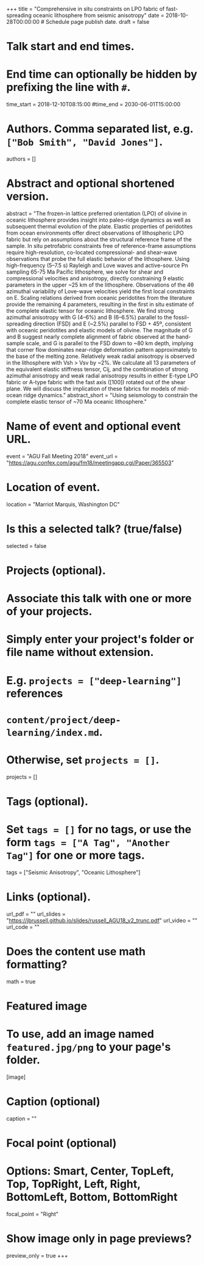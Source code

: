 +++
title = "Comprehensive in situ constraints on LPO fabric of fast-spreading oceanic lithosphere from seismic anisotropy"
date = 2018-10-28T00:00:00  # Schedule page publish date.
draft = false

# Talk start and end times.
#   End time can optionally be hidden by prefixing the line with `#`.
time_start = 2018-12-10T08:15:00
#time_end = 2030-06-01T15:00:00

# Authors. Comma separated list, e.g. `["Bob Smith", "David Jones"]`.
authors = []

# Abstract and optional shortened version.
abstract = "The frozen-in lattice preferred orientation (LPO) of olivine in oceanic lithosphere provides insight into paleo-ridge dynamics as well as subsequent thermal evolution of the plate. Elastic properties of peridotites from ocean environments offer direct observations of lithospheric LPO fabric but rely on assumptions about the structural reference frame of the sample. In situ petrofabric constraints free of reference-frame assumptions require high-resolution, co-located compressional- and shear-wave observations that probe the full elastic behavior of the lithosphere. Using high-frequency (5–7.5 s) Rayleigh and Love waves and active-source Pn sampling 65-75 Ma Pacific lithosphere, we solve for shear and compressional velocities and anisotropy, directly constraining 9 elastic parameters in the upper ~25 km of the lithosphere. Observations of the 4θ azimuthal variability of Love-wave velocities yield the first local constraints on E. Scaling relations derived from oceanic peridotites from the literature provide the remaining 4 parameters, resulting in the first in situ estimate of the complete elastic tensor for oceanic lithosphere. We find strong azimuthal anisotropy with G (4–6%) and B (6–6.5%) parallel to the fossil-spreading direction (FSD) and E (~2.5%) parallel to FSD + 45º, consistent with oceanic peridotites and elastic models of olivine. The magnitude of G and B suggest nearly complete alignment of fabric observed at the hand-sample scale, and G is parallel to the FSD down to ~80 km depth, implying that corner flow dominates near-ridge deformation pattern approximately to the base of the melting zone. Relatively weak radial anisotropy is observed in the lithosphere with Vsh > Vsv by ~2%.  We calculate all 13 parameters of the equivalent elastic stiffness tensor, Cij, and the combination of strong azimuthal anisotropy and weak radial anisotropy results in either E-type LPO fabric or A-type fabric with the fast axis ([100]) rotated out of the shear plane. We will discuss the implication of these fabrics for models of mid-ocean ridge dynamics."
abstract_short = "Using seismology to constrain the complete elastic tensor of ~70 Ma oceanic lithosphere."

# Name of event and optional event URL.
event = "AGU Fall Meeting 2018"
event_url = "https://agu.confex.com/agu/fm18/meetingapp.cgi/Paper/365503"

# Location of event.
location = "Marriot Marquis, Washington DC"

# Is this a selected talk? (true/false)
selected = false

# Projects (optional).
#   Associate this talk with one or more of your projects.
#   Simply enter your project's folder or file name without extension.
#   E.g. `projects = ["deep-learning"]` references 
#   `content/project/deep-learning/index.md`.
#   Otherwise, set `projects = []`.
projects = []

# Tags (optional).
#   Set `tags = []` for no tags, or use the form `tags = ["A Tag", "Another Tag"]` for one or more tags.
tags = ["Seismic Anisotropy", "Oceanic Lithosphere"]

# Links (optional).
url_pdf = ""
url_slides = "https://jbrussell.github.io/slides/russell_AGU18_v2_trunc.pdf"
url_video = ""
url_code = ""

# Does the content use math formatting?
math = true

# Featured image
# To use, add an image named `featured.jpg/png` to your page's folder. 
[image]
  # Caption (optional)
  caption = ""

  # Focal point (optional)
  # Options: Smart, Center, TopLeft, Top, TopRight, Left, Right, BottomLeft, Bottom, BottomRight
  focal_point = "Right"
  
  # Show image only in page previews?
  preview_only = true
+++

